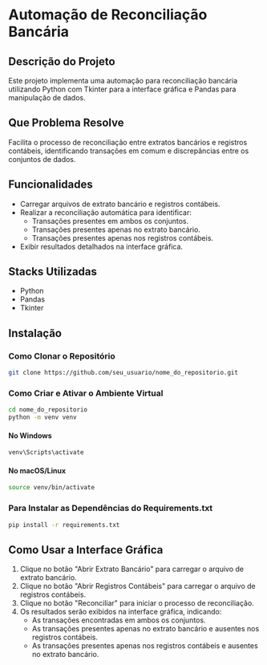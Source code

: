 # Automação de Reconciliação Bancária

## Descrição do Projeto
Este projeto implementa uma automação para reconciliação bancária utilizando Python com Tkinter para a interface gráfica e Pandas para manipulação de dados.

## Que Problema Resolve
Facilita o processo de reconciliação entre extratos bancários e registros contábeis, identificando transações em comum e discrepâncias entre os conjuntos de dados.

## Funcionalidades
- Carregar arquivos de extrato bancário e registros contábeis.
- Realizar a reconciliação automática para identificar:
  - Transações presentes em ambos os conjuntos.
  - Transações presentes apenas no extrato bancário.
  - Transações presentes apenas nos registros contábeis.
- Exibir resultados detalhados na interface gráfica.

## Stacks Utilizadas
- Python
- Pandas
- Tkinter

## Instalação

### Como Clonar o Repositório
```bash
git clone https://github.com/seu_usuario/nome_do_repositorio.git
```

### Como Criar e Ativar o Ambiente Virtual

```bash
cd nome_do_repositorio
python -m venv venv
```
#### No Windows
```bash
venv\Scripts\activate
```
#### No macOS/Linux
```bash
source venv/bin/activate
```
### Para Instalar as Dependências do Requirements.txt
```bash
pip install -r requirements.txt
```

## Como Usar a Interface Gráfica

1. Clique no botão "Abrir Extrato Bancário" para carregar o arquivo de extrato bancário.
2. Clique no botão "Abrir Registros Contábeis" para carregar o arquivo de registros contábeis.
3. Clique no botão "Reconciliar" para iniciar o processo de reconciliação.
4. Os resultados serão exibidos na interface gráfica, indicando:
   - As transações encontradas em ambos os conjuntos.
   - As transações presentes apenas no extrato bancário e ausentes nos registros contábeis.
   - As transações presentes apenas nos registros contábeis e ausentes no extrato bancário.
